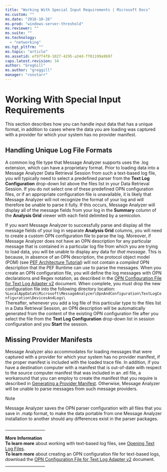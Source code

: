```yaml
---
title: "Working With Special Input Requirements | Microsoft Docs"
ms.custom: ""
ms.date: "2016-10-26"
ms.prod: "windows-server-threshold"
ms.reviewer: ""
ms.suite: ""
ms.technology: 
  - "networking"
ms.tgt_pltfrm: ""
ms.topic: "article"
ms.assetid: ef97f4f8-1027-4295-a34d-ff01199a9b97
caps.latest.revision: 34
author: "GregGill"
ms.author: "greggill"
manager: "ronstarr"
---
```

# Working With Special Input Requirements
This section describes how you can handle input data that has a unique format, in addition to cases where the data you are loading was captured with a provider for which your system has no provider manifest.  
  
## Handling Unique Log File Formats  
 A common log file type that Message Analyzer supports uses the .log extension, which can have a proprietary format. Prior to loading data into a Message Analyzer Data Retrieval Session from such a text-based log file, you will typically need to select a predefined parser from the **Text Log Configuration** drop-down list above the files list in your Data Retrieval Session. If you do not select one of these predefined OPN configuration files, or if an appropriate configuration file is unavailable, it is likely that Message Analyzer will not recognize the format of your log and will therefore be unable to parse it fully. If this occurs, Message Analyzer will display all of the message fields from your log in the **Summary** column of the **Analysis Grid** viewer with each field delimited by a semicolon.  
  
 If you want Message Analyzer to successfully parse and display all the message fields of your log in separate **Analysis Grid** columns, you will need to create a custom OPN configuration file to parse the log. Moreover, if Message Analyzer does not have an OPN description for any particular message that is contained in a particular log file from which you are trying to load data, you will be unable to display any data for *that message*. This is because, in absence of an OPN description, the protocol object model (POM) (see [PEF Architecture Tutorial](../messageanalyzer_content/pef-architecture-tutorial.md)) will not contain a *compiled* OPN description that the PEF Runtime can use to parse the messages. When you create an OPN configuration file, you will define the log messages with OPN declarations and Regex notation, as described in the [OPN Configuration File for Text Log Adapter v2](http://download.microsoft.com/download/C/D/E/CDED67DB-2C74-4FE4-B184-123CEE0E273F/OPN%20Configuration%20Guide%20for%20Text%20Log%20Adapter%20V2.docx) document. When complete, you must drop the new configuration file into the following directory location:   
`%LocalAppData%\Microsoft\MessageAnalyzer\OpnAndConfiguration\TextLogConfiguration\DevicesAndLogs\`  
Thereafter, whenever you add a log file of this particular type to the files list in a Data Retrieval Session, an OPN description will be automatically generated from the content of the existing OPN configuration file after you select the file from the **Text Log Configuration** drop-down list in session configuration and you **Start** the session.  
  
## Missing Provider Manifests  
 Message Analyzer also accommodates for loading messages that were captured with a provider for which your system has no provider manifest, if the proper manifest is included with the loaded trace file. In addition, if you have a destination computer with a manifest that is out-of-date with respect to the source computer manifest that was included in an .etl file, a workaround that you can employ to create the manifest that you require is described in [Generating a Provider Manifest](../messageanalyzer_content/generating-a-provider-manifest.md). Otherwise, Message Analyzer will be unable to parse messages from such message providers.  
  
> [!NOTE]
>  Message Analyzer saves the OPN parser configuration with all files that you save in .matp format, to make the data portable from one Message Analyzer installation to another should any differences exist in the parser packages.  
  
 ___________________\_  
  
 **More Information**   
 **To learn more** about working with text-based log files, see [Opening Text Log Files](../messageanalyzer_content/opening-text-log-files.md).  
**To learn more** about creating an OPN configuration file for text-based logs, download the [OPN Configuration File for Text Log Adapter v2](http://download.microsoft.com/download/C/D/E/CDED67DB-2C74-4FE4-B184-123CEE0E273F/OPN%20Configuration%20Guide%20for%20Text%20Log%20Adapter%20V2.docx) document.  
___________________\_
